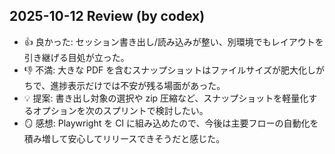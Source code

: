 ## 2025-10-12 Review (by codex)
- 👍 良かった: セッション書き出し/読み込みが整い、別環境でもレイアウトを引き継げる目処が立った。
- 👎 不満: 大きな PDF を含むスナップショットはファイルサイズが肥大化しがちで、進捗表示だけでは不安が残る場面があった。
- 💡 提案: 書き出し対象の選択や zip 圧縮など、スナップショットを軽量化するオプションを次のスプリントで検討したい。
- 🪞 感想: Playwright を CI に組み込めたので、今後は主要フローの自動化を積み増して安心してリリースできそうだと感じた。
